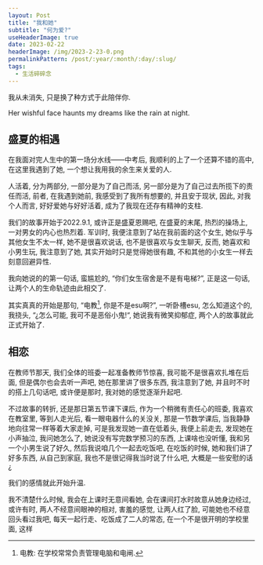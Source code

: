 ```yaml
---
layout: Post
title: "我和她"
subtitle: "何为爱?"
useHeaderImage: true
date: 2023-02-22
headerImage: /img/2023-2-23-0.png
permalinkPattern: /post/:year/:month/:day/:slug/
tags:
  - 生活碎碎念
---
```


我从未消失, 只是换了种方式于此陪伴你.

Her wishful face haunts my dreams like the rain at night.

<!-- more -->

## 盛夏的相遇

在我面对完人生中的第一场分水线——中考后, 我顺利的上了一个还算不错的高中, 在这里我遇到了她, 一个想让我用我的余生来关爱的人.

人活着, 分为两部分, 一部分是为了自己而活, 另一部分是为了自己过去所揽下的责任而活, 前者, 在我遇到她前, 我感受到了我所有想要的, 并且安于现状, 因此, 对我个人而言, 好好爱她与好好活着, 成为了我现在还存有精神的支柱.

我们的故事开始于2022.9.1, 或许正是盛夏恩赐吧, 在盛夏的末尾, 热烈的操场上, 一对男女的内心也热烈着. 军训时, 我便注意到了站在我前面的这个女生, 她似乎与其他女生不太一样, 她不是很喜欢说话, 也不是很喜欢与女生聊天, 反而, 她喜欢和小男生玩, 我注意到了她, 其实开始时只是觉得她很有趣, 不和其他的小女生一样去刻意回避异性.

我向她说的的第一句话, 蛮尴尬的, “你们女生宿舍是不是有电梯?”, 正是这一句话, 让两个人的生命轨迹由此相交了.

其实真真的开始是那句, “电教[^1], 你是不是esu啊?”, 一听卧槽esu, 怎么知道这个的, 我挠头, “¿怎么可能, 我可不是恶俗小鬼!“, 她说我有微笑抑郁症, 两个人的故事就此正式开始了.

## 相恋

在教师节那天, 我们全体的班委一起准备教师节惊喜, 我可能不是很喜欢扎堆在后面, 但是偶尔也会去听一声吧, 她在那里讲了很多东西, 我注意到了她, 并且时不时的搭上几句话吧, 或许便是那时, 我对她的感觉逐渐升起吧.

不过故事的转折, 还是那日第五节课下课后, 作为一个稍微有责任心的班委, 我喜欢在教室里, 等到人走光后, 看一眼电器什么的关没关, 那是一节数学课后, 当我静静地向往常一样等着大家走掉, 可是我发现她一直在低着头, 我便上前走去, 发现她在小声抽泣, 我问她怎么了, 她说没有写完数学预习的东西, 上课啥也没听懂, 我和另一个小男生说了好久, 然后我说咱几个一起去吃饭吧, 在吃饭的时候, 她和我们讲了好多东西, 从自己到家庭, 我也不是很记得我当时说了什么吧, 大概是一些安慰的话¿

我们的感情就此开始升温.

我不清楚什么时候, 我会在上课时无意间看她, 会在课间打水时故意从她身边经过, 或许有时, 两人不经意间眼神的相对, 害羞的感觉, 让两人红了脸, 可能她也不经意回头看过我吧, 每天一起行走、吃饭成了二人的常态, 在一个不是很开明的学校里面, 这样


[^1]: 电教: 在学校常常负责管理电脑和电闸.
